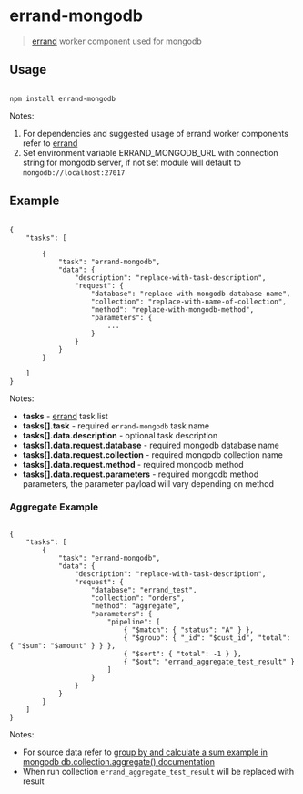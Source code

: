 # errand-mongodb
> [errand](https://github.com/errandjs/errand) worker component used for mongodb

## Usage

```

npm install errand-mongodb

```

Notes:

1. For dependencies and suggested usage of errand worker components refer to [errand](https://github.com/errandjs/errand)
2. Set environment variable ERRAND_MONGODB_URL with connection string for mongodb server, if not set module will default to `mongodb://localhost:27017`

## Example

```

{
	"tasks": [

		{
			"task": "errand-mongodb",
			"data": {
				"description": "replace-with-task-description",
				"request": {
					"database": "replace-with-mongodb-database-name",
					"collection": "replace-with-name-of-collection",
					"method": "replace-with-mongodb-method",
					"parameters": {
						...
					}
				}
			}
		}

	]
}

```

Notes:

* **tasks** - [errand](https://github.com/errandjs/errand) task list
* **tasks[].task** - required `errand-mongodb` task name
* **tasks[].data.description** - optional task description
* **tasks[].data.request.database** - required mongodb database name
* **tasks[].data.request.collection** - required mongodb collection name
* **tasks[].data.request.method** - required mongodb method
* **tasks[].data.request.parameters** - required mongodb method parameters, the parameter payload will vary depending on method

### Aggregate Example 

```

{
	"tasks": [
		{
			"task": "errand-mongodb",
			"data": {
				"description": "replace-with-task-description",
				"request": {
					"database": "errand_test",
					"collection": "orders",
					"method": "aggregate",
					"parameters": {
						"pipeline": [
							{ "$match": { "status": "A" } },
							{ "$group": { "_id": "$cust_id", "total": { "$sum": "$amount" } } },
							{ "$sort": { "total": -1 } },
							{ "$out": "errand_aggregate_test_result" }
						]
					}
				}
			}
		}
	]
}

```

Notes:

* For source data refer to [group by and calculate a sum example in mongodb db.collection.aggregate() documentation](https://docs.mongodb.com/manual/reference/method/db.collection.aggregate/#db.collection.aggregate)
* When run collection `errand_aggregate_test_result` will be replaced with result
